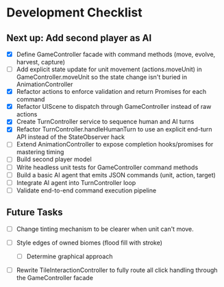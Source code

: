 # Development Checklist

## Next up: Add second player as AI
- [x] Define GameController facade with command methods (move, evolve, harvest, capture)
- [ ] Add explicit state update for unit movement (actions.moveUnit) in GameController.moveUnit so the state change isn't buried in AnimationController
- [x] Refactor actions to enforce validation and return Promises for each command
- [x] Refactor UIScene to dispatch through GameController instead of raw actions
- [X] Create TurnController service to sequence human and AI turns
- [X] Refactor TurnController.handleHumanTurn to use an explicit end-turn API instead of the StateObserver hack
- [ ] Extend AnimationController to expose completion hooks/promises for mastering timing
- [ ] Build second player model
- [ ] Write headless unit tests for GameController command methods
- [ ] Build a basic AI agent that emits JSON commands (unit, action, target)
- [ ] Integrate AI agent into TurnController loop
- [ ] Validate end-to-end command execution pipeline

## Future Tasks

- [ ] Change tinting mechanism to be clearer when unit can't move.

- [ ] Style edges of owned biomes (flood fill with stroke)
  - [ ] Determine graphical approach

- [ ] Rewrite TileInteractionController to fully route all click handling through the GameController facade
